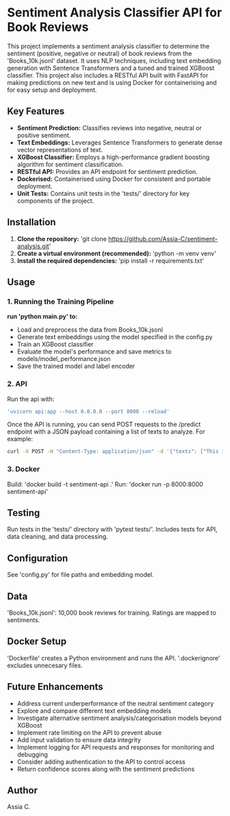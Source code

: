 # Sentiment Analysis Classifier API for Book Reviews

This project implements a sentiment analysis classifier to determine the sentiment (positive, negative or neutral) of book reviews from the 'Books_10k.jsonl' dataset. It uses NLP techniques, including text embedding generation with Sentence Transformers and a tuned and trained XGBoost classifier. This project also includes a RESTful API built with FastAPI for making predictions on new text and is using Docker for containerising and for easy setup and deployment.

## Key Features
* **Sentiment Prediction:** Classifies reviews into negative, neutral or positive sentiment.
* **Text Embeddings:** Leverages Sentence Transformers to generate dense vector representations of text.
* **XGBoost Classifier:** Employs a high-performance gradient boosting algorithm for sentiment classification.
* **RESTful API:** Provides an API endpoint for sentiment prediction.
* **Dockerised:** Containerised using Docker for consistent and portable deployment.
* **Unit Tests:** Contains unit tests in the 'tests/' directory for key components of the project.

## Installation

1. **Clone the repository:**
    'git clone https://github.com/Assia-C/sentiment-analysis.git'
2. **Create a virtual environment (recommended):**
    'python -m venv venv'
3. **Install the required dependencies:**
    'pip install -r requirements.txt'

## Usage

### 1. Running the Training Pipeline

**run 'python main.py' to:**
* Load and preprocess the data from Books_10k.jsonl
* Generate text embeddings using the model specified in the config.py
* Train an XGBoost classifier
* Evaluate the model\'s performance and save metrics to models/model_performance.json
* Save the trained model and label encoder

### 2. API

Run the api with:
```bash
'uvicorn api:app --host 0.0.0.0 --port 8000 --reload'
```

Once the API is running, you can send POST requests to the /predict endpoint with a JSON payload containing a list of texts to analyze. For example: 

```bash
curl -X POST -H "Content-Type: application/json" -d '{"texts": ["This is a fantastic book!", "I really disliked this story.", "It was an okay read."]}' http://127.0.0.1:8000/predict
```

### 3. Docker

Build: 'docker build -t sentiment-api .'
Run: 'docker run -p 8000:8000 sentiment-api'

## Testing

Run tests in the 'tests/' directory with 'pytest tests/'. Includes tests for API, data cleaning, and data processing.

## Configuration

See 'config.py' for file paths and embedding model.

## Data

'Books_10k.jsonl': 10,000 book reviews for training. Ratings are mapped to sentiments.

## Docker Setup

'Dockerfile' creates a Python environment and runs the API. '.dockerignore' excludes unnecesary files.

## Future Enhancements

* Address current underperformance of the neutral sentiment category
* Explore and compare different text embedding models
* Investigate alternative sentiment analysis/categorisation models beyond XGBoost
* Implement rate limiting on the API to prevent abuse
* Add input validation to ensure data integrity
* Implement logging for API requests and responses for monitoring and debugging
* Consider adding authentication to the API to control access
* Return confidence scores along with the sentiment predictions

## Author

Assia C.

